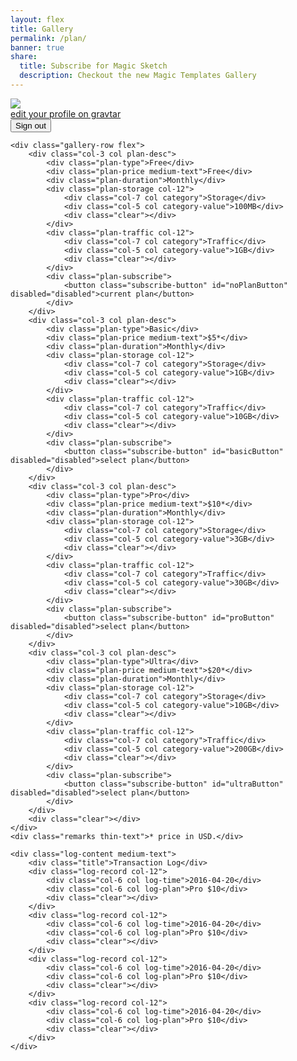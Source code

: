 ```yaml
---
layout: flex
title: Gallery
permalink: /plan/
banner: true
share:
  title: Subscribe for Magic Sketch
  description: Checkout the new Magic Templates Gallery
---
```


<link rel="stylesheet" type="text/css" href="/css/gallery.css" media="screen" />
<script src="https://checkout.stripe.com/checkout.js"></script>
<script>
	var inapp = false;
	$( document ).ready(function() {

		function getParameterByName(name, url) {
		    if (!url) url = window.location.href;
		    name = name.replace(/[\[\]]/g, "\\$&");
		    var regex = new RegExp("[?&]" + name + "(=([^&#]*)|&|#|$)"),
		        results = regex.exec(url);
		    if (!results) return null;
		    if (!results[2]) return '';
		    return decodeURIComponent(results[2].replace(/\+/g, " "));
		}

		function logout(){
			var param = {
				email: Cookies.get('userEmail'),
			};

			// Perform Login
			$.ajax({
				url: '{{ site.apigateway[jekyll.environment].url }}/logout',
				data: param,
				headers: {
					'X-Access-Token': Cookies.get('t'),
					'X-Refresh-Token': Cookies.get('rt'),
				},
				method: 'DELETE',
				complete: function(json){
					console.log(json);
					Cookies.remove('t');
					Cookies.remove('rt');
					Cookies.remove('userEmail');

					if(inapp){
						window.location = '/login?inapp';
					}else{
						window.location = '/';
					}
				},
				success: function(json){
				},
				error: function(json){
					console.log(json);
				}
			});
		}

		function getUserPlan(){
			// TODO: get all plan and display
		}

		function getUserPaymentLog(){
			
		}

		function setupProfile(user){
			$('.global-loader').remove();

			var basicHandler = StripeCheckout.configure({
			    key: '{{ site.stripe[jekyll.environment].key }}',
			    image: '/images/profile.png',
			    locale: 'auto',
			    token: function(token) {
			      // You can access the token ID with `token.id`.
			      // Get the token ID to your server-side code for use.

					// Perform subscribe
					$.ajax({
						url: '{{ site.apigateway[jekyll.environment].url }}/subscribe/MG01',
						data: token,
						method: 'POST',
						complete: function(json){
						},
						success: function(json){
							console.log(json);
						},
						error: function(json){
							console.log(json);
						}
					});
			    },
			    email: user.email

			  });

			var proHandler = StripeCheckout.configure({
			    key: '{{ site.stripe[jekyll.environment].key }}',
			    image: '/images/profile.png',
			    locale: 'auto',
			    token: function(token) {
			      // You can access the token ID with `token.id`.
			      // Get the token ID to your server-side code for use.

					// Perform subscribe
					$.ajax({
						url: '{{ site.apigateway[jekyll.environment].url }}/subscribe/MG02',
						data: token,
						method: 'POST',
						complete: function(json){
						},
						success: function(json){
							console.log(json);
						},
						error: function(json){
							console.log(json);
						}
					});
			    },
			    email: user.email

			  });

			var ultraHandler = StripeCheckout.configure({
			    key: '{{ site.stripe[jekyll.environment].key }}',
			    image: '/images/profile.png',
			    locale: 'auto',
			    token: function(token) {
			      // You can access the token ID with `token.id`.
			      // Get the token ID to your server-side code for use.

					// Perform subscribe
					$.ajax({
						url: '{{ site.apigateway[jekyll.environment].url }}/subscribe/MG03',
						data: token,
						method: 'POST',
						complete: function(json){
						},
						success: function(json){
							console.log(json);
						},
						error: function(json){
							console.log(json);
						}
					});
			    },
			    email: user.email

			  });

			if(user.customData.accessLevel == 0){
				$('#noPlanButton').html('current plan');
			}else{
				$('#noPlanButton').html('back to Free plan');
			}

			if(user.customData.accessLevel == 1){
				$('#basicButton').html('current plan');
			}else{
				$('#basicButton').removeAttr('disabled');
				$('#basicButton').on('click', function(e) {
					// Open Checkout with further options:
					basicHandler.open({
					  name: 'Subscribe to Basic plan',
					  description: '',
					  amount: 500,
					});
					e.preventDefault();
				});
			}

			if(user.customData.accessLevel == 2){
				$('#proButton').html('current plan');
			}else{
				$('#proButton').removeAttr('disabled');
				$('#proButton').on('click', function(e) {
					// Open Checkout with further options:
					proHandler.open({
					  name: 'Subscribe to Pro plan',
					  description: '',
					  amount: 1000,
					});
					e.preventDefault();
				});
			}

			if(user.customData.accessLevel == 3){
				$('#ultraButton').html('current plan');
			}else{
				$('#ultraButton').removeAttr('disabled');
				$('#ultraButton').on('click', function(e) {
					// Open Checkout with further options:
					ultraHandler.open({
						name: 'Subscribe to Ultra Plan',
						description: '',
						amount: 2000,
					});
					e.preventDefault();
				});
			}

			$('#nameDisplay').html(user.fullName);
			$('#planDisplay').html(user.customData.userType);

			if(inapp){
				$('#nameDisplay').attr('href', $('#nameDisplay').attr('href')+'?inapp');
				$('#planDisplay').attr('href', $('#planDisplay').attr('href')+'?inapp');
			}

			// getUserPlan();
			getUserPaymentLog();
		}

		if(getParameterByName('inapp') != null){
			$('.flex-center.mb2').hide();
			$('.site-header').hide();
			$('.site-footer').hide();

			inapp = true;
		}

		$('#logoutButton').click(function(e){
			logout();

			$(this).attr('disabled', 'disabled');
		});

		$.ajax({
			url: '{{ site.apigateway[jekyll.environment].url }}/user',
			data: {
				email: Cookies.get('userEmail')
			},
			headers: {
				'X-Access-Token': Cookies.get('t'),
				'X-Refresh-Token': Cookies.get('rt'),
			},
			method: 'GET',
			complete: function(json){
			},
			success: function(json){
				console.log(json);

				if(json.email === undefined){
					window.location = '/login' + (inapp?'?inapp':'');
				}else{
					setupProfile(json);
				}
			},
			error: function(json){
				window.location = '/login' + (inapp?'?inapp':'');
			}
		});

	  });

</script>

<!-- <button id="customButton" disabled="disabled">Subscribe magic sketch personal cloud (5GB)</button>
<button id="customButton2" disabled="disabled">Subscribe magic sketch premium plan (10GB + download premium content)</button>
<button id="customButton3" disabled="disabled">Subscribe magic sketch pro plan (50GB + download premium content)</button>

<button id="logoutButton">logout</button>

<div id="accountInfo"></div>
 -->

<div class="loader global-loader">
	<div class="spin">
		<i class="fa fa-spinner fa-spin fa-3x fa-fw"></i>
	</div>
</div>

<div class="profile-content">
	<div class="profile-row flex">
		<div class="col-8 col info-content">
			<div class="profile-pic-info col"><img src="/images/arjen.jpg" /></div>
			<div class="user-info col">
				<div class="user-info-content thin-text">
					<a href="/profile" id="nameDisplay"></a>
					<div class="plan-info"><a href="/profile" id="planDisplay"></a></div>
				</div>
			</div>
		</div>
		<div class="col-2 col info-content">
			<div class="info-content-wrap thin-text">
				<a href="">edit your profile on gravtar</a>
			</div>
		</div>
		<div class="col-2 col info-content signout-field">
			<div class="info-content-wrap medium-text">
				<button id="logoutButton" class="signout-link">Sign out</button>
			</div>
		</div>
		<div class="clear"></div>
	</div>

	<div class="gallery-row flex">
		<div class="col-3 col plan-desc">
			<div class="plan-type">Free</div>
			<div class="plan-price medium-text">Free</div>
			<div class="plan-duration">Monthly</div>
			<div class="plan-storage col-12">
				<div class="col-7 col category">Storage</div>
				<div class="col-5 col category-value">100MB</div>
				<div class="clear"></div>
			</div>
			<div class="plan-traffic col-12">
				<div class="col-7 col category">Traffic</div>
				<div class="col-5 col category-value">1GB</div>
				<div class="clear"></div>
			</div>
			<div class="plan-subscribe">
				<button class="subscribe-button" id="noPlanButton" disabled="disabled">current plan</button>
			</div>
		</div>
		<div class="col-3 col plan-desc">
			<div class="plan-type">Basic</div>
			<div class="plan-price medium-text">$5*</div>
			<div class="plan-duration">Monthly</div>
			<div class="plan-storage col-12">
				<div class="col-7 col category">Storage</div>
				<div class="col-5 col category-value">1GB</div>
				<div class="clear"></div>
			</div>
			<div class="plan-traffic col-12">
				<div class="col-7 col category">Traffic</div>
				<div class="col-5 col category-value">10GB</div>
				<div class="clear"></div>
			</div>
			<div class="plan-subscribe">
				<button class="subscribe-button" id="basicButton" disabled="disabled">select plan</button>
			</div>
		</div>
		<div class="col-3 col plan-desc">
			<div class="plan-type">Pro</div>
			<div class="plan-price medium-text">$10*</div>
			<div class="plan-duration">Monthly</div>
			<div class="plan-storage col-12">
				<div class="col-7 col category">Storage</div>
				<div class="col-5 col category-value">3GB</div>
				<div class="clear"></div>
			</div>
			<div class="plan-traffic col-12">
				<div class="col-7 col category">Traffic</div>
				<div class="col-5 col category-value">30GB</div>
				<div class="clear"></div>
			</div>
			<div class="plan-subscribe">
				<button class="subscribe-button" id="proButton" disabled="disabled">select plan</button>
			</div>
		</div>
		<div class="col-3 col plan-desc">
			<div class="plan-type">Ultra</div>
			<div class="plan-price medium-text">$20*</div>
			<div class="plan-duration">Monthly</div>
			<div class="plan-storage col-12">
				<div class="col-7 col category">Storage</div>
				<div class="col-5 col category-value">10GB</div>
				<div class="clear"></div>
			</div>
			<div class="plan-traffic col-12">
				<div class="col-7 col category">Traffic</div>
				<div class="col-5 col category-value">200GB</div>
				<div class="clear"></div>
			</div>
			<div class="plan-subscribe">
				<button class="subscribe-button" id="ultraButton" disabled="disabled">select plan</button>
			</div>
		</div>
		<div class="clear"></div>
	</div>
	<div class="remarks thin-text">* price in USD.</div>

	<div class="log-content medium-text">
		<div class="title">Transaction Log</div>
		<div class="log-record col-12">
			<div class="col-6 col log-time">2016-04-20</div>
			<div class="col-6 col log-plan">Pro $10</div>
			<div class="clear"></div>
		</div>
		<div class="log-record col-12">
			<div class="col-6 col log-time">2016-04-20</div>
			<div class="col-6 col log-plan">Pro $10</div>
			<div class="clear"></div>
		</div>
		<div class="log-record col-12">
			<div class="col-6 col log-time">2016-04-20</div>
			<div class="col-6 col log-plan">Pro $10</div>
			<div class="clear"></div>
		</div>
		<div class="log-record col-12">
			<div class="col-6 col log-time">2016-04-20</div>
			<div class="col-6 col log-plan">Pro $10</div>
			<div class="clear"></div>
		</div>
	</div>

</div>

